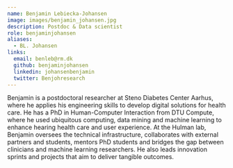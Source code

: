 ```yaml
---
name: Benjamin Lebiecka-Johansen
image: images/benjamin_johansen.jpg
description: Postdoc & Data scientist
role: benjaminjohansen
aliases:
  - BL. Johansen
links:
  email: benleb@rm.dk
  github: benjaminjohansen
  linkedin: johansenbenjamin
  twitter: Benjohresearch
---
```


Benjamin is a postdoctoral researcher at Steno Diabetes Center Aarhus, where he applies his engineering skills to develop digital solutions for health care. 
He has a PhD in Human-Computer Interaction from DTU Compute, where he used ubiquitous computing, data mining and machine learning to enhance hearing health care and user experience.
At the Hulman lab, Benjamin oversees the technical infrastructure, collaborates with external partners and students, mentors PhD students and bridges the gap between clinicians and machine learning researchers. He also leads innovation sprints and projects that aim to deliver tangible outcomes.
